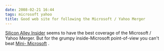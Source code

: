 ```yaml
---
date: 2008-02-21 16:44
tags: microsoft yahoo
title: Good web site for following the Microsoft / Yahoo Merger
---
```


[Silicon Alley Insider](http://www.alleyinsider.com/microsoft-yahoo/) seems to
have the best coverage of the Microsoft / Yahoo Merger. But for the grumpy
inside-Microsoft point-of-view you can't beat [Mini-
Microsoft](http://minimsft.blogspot.com/) .
